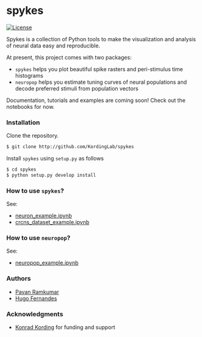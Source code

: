 # spykes

[![License](https://img.shields.io/badge/license-MIT-blue.svg?style=flat)](https://github.com/KordingLab/spykes/blob/master/LICENSE)

Spykes is a collection of Python tools to make the visualization and analysis of neural data easy and reproducible.

At present, this project comes with two packages:
- ```spykes``` helps you plot beautiful spike rasters and peri-stimulus time histograms
- ```neuropop``` helps you estimate tuning curves of neural populations and decode preferred stimuli from population vectors

Documentation, tutorials and examples are coming soon! Check out the notebooks for now.

### Installation

Clone the repository.

```bash
$ git clone http://github.com/KordingLab/spykes
```

Install `spykes` using `setup.py` as follows

```bash
$ cd spykes
$ python setup.py develop install
```

### How to use ```spykes```?

See:
- [neuron_example.ipynb](http://nbviewer.jupyter.org/github/KordingLab/spykes/blob/master/notebooks/neuron_example.ipynb)
- [crcns_dataset_example.ipynb](http://nbviewer.jupyter.org/github/KordingLab/spykes/blob/master/notebooks/crcns_dataset_example.ipynb)

### How to use ```neuropop```?

See:
- [neuropop_example.ipynb](http://nbviewer.jupyter.org/github/KordingLab/spykes/blob/master/notebooks/neuropop_example.ipynb)

### Authors

* [Pavan Ramkumar](http:/github.com/pavanramkumar)
* [Hugo Fernandes](http:/github.com/hugoguh)

### Acknowledgments

* [Konrad Kording](http://kordinglab.com) for funding and support
